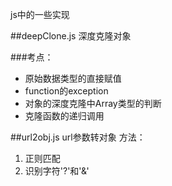 js中的一些实现

##deepClone.js 深度克隆对象

###考点：
* 原始数据类型的直接赋值
* function的exception
* 对象的深度克隆中Array类型的判断
* 克隆函数的递归调用

##url2obj.js url参数转对象
方法：
1. 正则匹配
2. 识别字符'?'和'&'